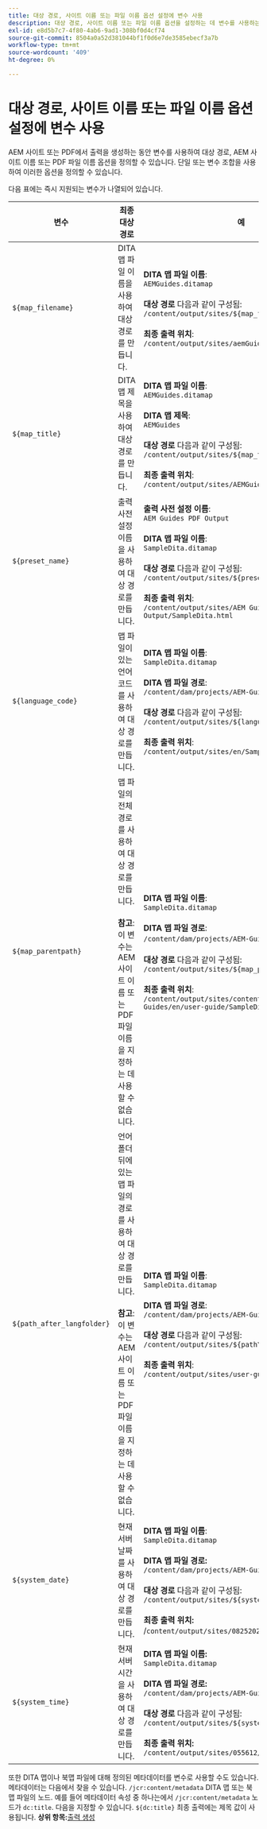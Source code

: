 ```yaml
---
title: 대상 경로, 사이트 이름 또는 파일 이름 옵션 설정에 변수 사용
description: 대상 경로, 사이트 이름 또는 파일 이름 옵션을 설정하는 데 변수를 사용하는 방법에 대해 알아봅니다. AEM Guides에서 지원되는 기본 변수를 알고 있습니다.
exl-id: e8d5b7c7-4f80-4ab6-9ad1-308bf0d4cf74
source-git-commit: 8504a0a52d381044bf1f0d6e7de3585ebecf3a7b
workflow-type: tm+mt
source-wordcount: '409'
ht-degree: 0%

---
```


# 대상 경로, 사이트 이름 또는 파일 이름 옵션 설정에 변수 사용


AEM 사이트 또는 PDF에서 출력을 생성하는 동안 변수를 사용하여 대상 경로, AEM 사이트 이름 또는 PDF 파일 이름 옵션을 정의할 수 있습니다. 단일 또는 변수 조합을 사용하여 이러한 옵션을 정의할 수 있습니다.

다음 표에는 즉시 지원되는 변수가 나열되어 있습니다.

| 변수 | 최종 대상 경로 | 예 |
| --- | --- | --- |
| `${map_filename}` | DITA 맵 파일 이름을 사용하여 대상 경로를 만듭니다. | **DITA 맵 파일 이름**:<br>`AEMGuides.ditamap`<br><br>**대상 경로** 다음과 같이 구성됨:<br>`/content/output/sites/${map_filename}`<br><br>**최종 출력 위치**:<br>`/content/output/sites/aemGuides/AEMGuides.html` |
| `${map_title}` | DITA 맵 제목을 사용하여 대상 경로를 만듭니다. | **DITA 맵 파일 이름**:<br>`AEMGuides.ditamap`<br><br>**DITA 맵 제목**:<br>`AEMGuides`<br><br>**대상 경로** 다음과 같이 구성됨:<br>`/content/output/sites/${map_title}`<br><br>**최종 출력 위치**:<br>`/content/output/sites/AEMGuides/AEMGuides.html` |
| `${preset_name}` | 출력 사전 설정 이름을 사용하여 대상 경로를 만듭니다. | **출력 사전 설정 이름**:<br>`AEM Guides PDF Output`<br><br>**DITA 맵 파일 이름**:<br>`SampleDita.ditamap`<br><br>**대상 경로** 다음과 같이 구성됨:<br>`/content/output/sites/${preset_name}`<br><br>**최종 출력 위치**:<br>`/content/output/sites/AEM Guides PDF Output/SampleDita.html` |
| `${language_code}` | 맵 파일이 있는 언어 코드를 사용하여 대상 경로를 만듭니다. | **DITA 맵 파일 이름**:<br>`SampleDita.ditamap`<br><br>**DITA 맵 파일 경로**:<br>`/content/dam/projects/AEM-Guides/en/user-guide/`<br><br>**대상 경로** 다음과 같이 구성됨:<br>`/content/output/sites/${language_code}`<br><br>**최종 출력 위치**:<br>`/content/output/sites/en/SampleDita.html` |
| `${map_parentpath}` | 맵 파일의 전체 경로를 사용하여 대상 경로를 만듭니다.<br><br>**참고**:이 변수는 AEM 사이트 이름 또는 PDF 파일 이름을 지정하는 데 사용할 수 없습니다. | **DITA 맵 파일 이름**:<br>`SampleDita.ditamap`<br><br>**DITA 맵 파일 경로**:<br>`/content/dam/projects/AEM-Guides/en/user-guide`/<br><br>**대상 경로** 다음과 같이 구성됨:<br>`/content/output/sites/${map_parentpath}`<br><br>**최종 출력 위치**:<br>`/content/output/sites/content/dam/projects/AEM-Guides/en/user-guide/SampleDita.html` |
| `${path_after_langfolder}` | 언어 폴더 뒤에 있는 맵 파일의 경로를 사용하여 대상 경로를 만듭니다.<br><br>**참고**: 이 변수는 AEM 사이트 이름 또는 PDF 파일 이름을 지정하는 데 사용할 수 없습니다. | **DITA 맵 파일 이름**:<br>`SampleDita.ditamap`<br><br>**DITA 맵 파일 경로**:<br>`/content/dam/projects/AEM-Guides/en/user-guide/`<br><br>**대상 경로** 다음과 같이 구성됨:<br>`/content/output/sites/${path\_after\_langfolder}`<br><br>**최종 출력 위치**:<br>`/content/output/sites/user-guide/SampleDita.html` |
| `${system_date}` | 현재 서버 날짜를 사용하여 대상 경로를 만듭니다. | **DITA 맵 파일 이름**: <br> `SampleDita.ditamap` <br><br> **DITA 맵 파일 경로:** <br> `/content/dam/projects/AEM-Guides/en/user-guide/` <br><br> **대상 경로** 다음과 같이 구성됨: <br> `/content/output/sites/${system_date}` <br> <br> **최종 출력 위치:** <br> /`content/output/sites/08252023/SampleDita.html` |
| `${system_time}` | 현재 서버 시간을 사용하여 대상 경로를 만듭니다. | **DITA 맵 파일 이름:** <br>`SampleDita.ditamap` <br> <br> **DITA 맵 파일 경로:** <br>`/content/dam/projects/AEM-Guides/en/user-guide/` <br><Br>**대상 경로** 다음과 같이 구성됨: <br> `/content/output/sites/${system_time}`<br><br>**최종 출력 위치:**<br>`/content/output/sites/055612/SampleDita.html` |

또한 DITA 맵이나 북맵 파일에 대해 정의된 메타데이터를 변수로 사용할 수도 있습니다. 메타데이터는 다음에서 찾을 수 있습니다. `/jcr:content/metadata` DITA 맵 또는 북맵 파일의 노드. 예를 들어 메타데이터 속성 중 하나는에서 `/jcr:content/metadata` 노드가 `dc:title`. 다음을 지정할 수 있습니다. `${dc:title}` 최종 출력에는 제목 값이 사용됩니다.
**상위 항목:**[&#x200B;출력 생성](generate-output.md)
